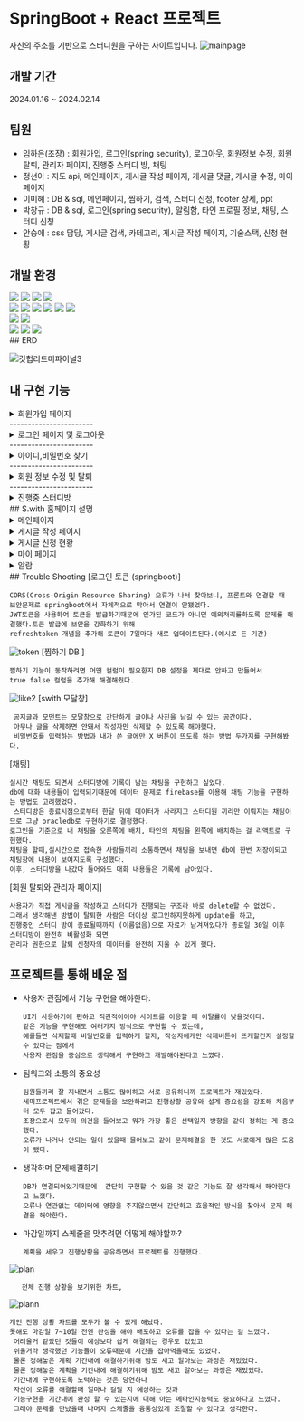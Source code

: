 # SpringBoot + React 프로젝트 
자신의 주소를 기반으로 스터디원을 구하는 사이트입니다.
![mainpage](https://github.com/user-attachments/assets/bc44c2ed-7885-4280-8963-df248a250149)
## 개발 기간
2024.01.16 ~ 2024.02.14
## 팀원
- 임하은(조장) : 회원가입, 로그인(spring security), 로그아웃, 회원정보 수정, 회원 탈퇴, 관리자 페이지, 진행중 스터디 방, 채팅 
- 정선아 : 지도 api, 메인페이지, 게시글 작성 페이지, 게시글 댓글, 게시글 수정, 마이페이지
- 이미혜 : DB & sql, 메인페이지, 찜하기, 검색, 스터디 신청, footer 상세, ppt
- 박창규 : DB & sql, 로그인(spring security), 알림함, 타인 프로필 정보, 채팅, 스터디 신청
- 안승애 : <frontend> css 담당, 게시글 검색, 카테고리, 게시글 작성 페이지, 기술스택, 신청 현황
## 개발 환경
<div>
 <img src="https://img.shields.io/badge/html5-E34F26?style=for-the-badge&logo=html5&logoColor=white"/> 
 <img src="https://img.shields.io/badge/css-1572B6?style=for-the-badge&logo=css3&logoColor=white"/>
 <img src="https://img.shields.io/badge/javascript-F7DF1E?style=for-the-badge&logo=javascript&logoColor=black"/>
 <img src="https://img.shields.io/badge/react-61DAFB?style=for-the-badge&logo=react&logoColor=black"/>
</div>
<div>
 <img src="https://img.shields.io/badge/java-007396?style=for-the-badge&logo=java&logoColor=white"/> 
 <img src="https://img.shields.io/badge/MyBatis-007396?style=for-the-badge&logo=MyBatis&logoColor=white"/>
 <img src="https://img.shields.io/badge/Maven-C71A36?style=for-the-badge&logo=apache&logoColor=black"/>
 <img src="https://img.shields.io/badge/spring-6DB33F?style=for-the-badge&logo=spring&logoColor=white"/>
 <img src="https://img.shields.io/badge/springboot-6DB33F?style=for-the-badge&logo=springboot&logoColor=white"/>
 <img src="https://img.shields.io/badge/springsecurity-6DB33F?style=for-the-badge&logo=springsecurity&logoColor=white"/>
</div>
 
<div>
 <img src="https://img.shields.io/badge/oracle-F80000?style=for-the-badge&logo=oracle&logoColor=white"> 
 <img src="https://img.shields.io/badge/Amazon AWS-232F3E?style=for-the-badge&logo=amazon aws&logoColor=white"> 
</div>
 <div>
 <img src="https://img.shields.io/badge/github-181717?style=for-the-badge&logo=github&logoColor=white"/>
<img src="https://img.shields.io/badge/Trello-0052CC?style=for-the-badge&logo=trello&logoColor=white">
<img src="https://img.shields.io/badge/Slack-4A154B?style=for-the-badge&logo=slack&logoColor=white">
</div>
## ERD

![깃헙리드미파이널3](https://github.com/user-attachments/assets/e080a52e-54c9-4b80-8873-94bda3d92b35)

## 내 구현 기능 
<details>
<summary>회원가입 페이지 </summary>
<div markdown="1">  
    
![signup](https://github.com/user-attachments/assets/9f2fc1ce-1a59-485d-bcff-4cd6e225adb5)
<details>
    <summary>1.이용약관 </summary>
    <div markdown = "1">
![terms](https://github.com/user-attachments/assets/eab10c0e-2685-4d61-9619-58296c1e903b)
        
    - 모두 동의해야만 가입할 수 있다.
    - 전체동의 버튼을 누르면 자동으로 모든 체크박스가 true로 바뀜.
</div>
</details>
 
<details>
  <summary>2.이메일 인증</summary>
    <div markdown="1">
        
![emailauth](https://github.com/user-attachments/assets/42874548-0494-4bfa-99dd-49ede520f484)
![auth](https://github.com/user-attachments/assets/50ed54be-49ab-46df-aec3-acdd4afdde8b)
![lockedbutton](https://github.com/user-attachments/assets/88c60aa4-f346-4526-9c08-0654b21722f1)
 
    인증 완료 후, 버튼이 잠김.
  
</div>
</details>
<details>
  <summary>3.비밀번호 조건 및 일치</summary>
<div markdown="1">

 ![password](https://github.com/user-attachments/assets/b3493ce9-9bdc-432c-a82d-5446b479c556)
![pass](https://github.com/user-attachments/assets/4be6fb16-8216-4658-9c78-5618441a9424)

</div>
</details>
<details>
  <summary>4.닉네임 중복 확인</summary>
<div markdown="1">

 ![nickname](https://github.com/user-attachments/assets/f2d4a25b-99ca-4af7-9c10-1e0afef1938f)
![nickname alarm](https://github.com/user-attachments/assets/870ca16e-3f2a-4c5b-94f5-8d3fb179884f)
</div>
</details>
<details>
  <summary>5.프로필 설정, 내 주소 찾기 api </summary>
<div markdown="1">

 ![address](https://github.com/user-attachments/assets/b58bebd8-caec-4190-8b46-4804aca257f1)
![add](https://github.com/user-attachments/assets/b4edf6a6-f0ca-46b0-9665-01d595134c78)
   
</div>
</details>
    
    
</div>
</details>
-----------------------
<details>
<summary>로그인 페이지 및 로그아웃</summary>
<div markdown="1">       

 ![loginPage](https://github.com/user-attachments/assets/225da279-ccb4-498e-8964-9895fb085f8e)
![loginvs](https://github.com/user-attachments/assets/0197f2ef-7986-44ea-bb90-550c897dc622)
     
    로그인 후, 자신의 주소 마커가 찍히고 스터디를 구하고있는 만남 장소가 뜬다. 
    카페 마크 클릭시 게시글로 이동.
</div>
</details>
-----------------------
<details>
<summary>아이디,비밀번호 찾기</summary>
<div markdown="1">       
![IDPassword](https://github.com/user-attachments/assets/ceec1ad7-034c-49fd-a4ae-55566b8bb699)
   
![passwordsearch](https://github.com/user-attachments/assets/7997c64c-e083-4382-a58b-e61905d82359)
    
    - 비밀번호는 이메일 인증 후, 비밀번호 재설정으로
    
</div>
</details>
-----------------------
<details>  
<summary>회원 정보 수정 및 탈퇴</summary> 
<div markdown ="1">
   
1.수정 
![profile](https://github.com/user-attachments/assets/49beb6bf-facb-4b4f-b756-e6827f386542)
![eedit](https://github.com/user-attachments/assets/cf302011-727c-4c75-b132-eef889e37aea)
![p](https://github.com/user-attachments/assets/ea92af2c-788c-4d3c-bc3f-874d22ce6d85)
2.탈퇴
    
![image](https://github.com/user-attachments/assets/c8976602-ce57-4b48-8943-d226f992f3d3)
</div>    
</details>
-----------------------
<details>
<summary>진행중 스터디방 </summary> 
<div markdown="1">

 ![myStudyRoom](https://github.com/user-attachments/assets/b8c248e3-cba6-4ee5-b027-5d172c6d0b90)
![SWITH MOMENT](https://github.com/user-attachments/assets/a0fa4622-10ef-4f6a-b790-e3c2e3f450b8)
<details>
    <summary> 1.스터디방 이름 수정  </summary>
 <div markdown ="1">
     
![editTitle](https://github.com/user-attachments/assets/49f8f670-69e9-43c3-90f1-835dced20c44)
    
       방장만 수정 가능하다.
</div>
</details>
<details>
    <summary> 2. 참여 프로필  </summary>
 <div markdown ="1">
    
    
![members](https://github.com/user-attachments/assets/f05a11c5-856d-4ca6-b1a4-721a34aebb1d)
     
      프로필 이미지를 누르면 프로필 정보를 볼 수 있다.
</div>
</details>
<details>
    <summary> 3.D-day </summary>
 <div markdown ="1">

  ![d-day](https://github.com/user-attachments/assets/2f2d271a-8d30-4d94-8149-705afd2ab5a9)
     스터디원을 구할 때, 공부 기간을 정하기 때문에 시작일을 기준으로 d-day를 보여준다.
</div>
</details>
<details>
    <summary> 4.Todo </summary>
 <div markdown ="1">
 
![calendar](https://github.com/user-attachments/assets/dedc72de-da51-4798-adc8-c909b8804937)
    
     달력을 눌러 todo 리스트를 보거나 추가할 수 있다.
![todolist](https://github.com/user-attachments/assets/2a2e7c4c-5175-496e-9f3a-46034a0019a9)
![writetodo](https://github.com/user-attachments/assets/e1d3adcf-65da-4f35-b887-ab210b2ff197)
    todo+ 버튼을 눌러 작성
</div>
</details>
<details>
    <summary> 5.공지글</summary>
 <div markdown ="1">
     
     공지글+ 버튼을 눌러 모달창이 뜨면 내용을 입력하고 비밀 번호를 설정하면 된다
     
  ![notice](https://github.com/user-attachments/assets/e11cef3d-fd28-4c07-bda8-b748eae9dcce)
       글 삭제는 비밀번호를 입력해 삭제한다.
</div>
</details>
<details>
    <summary> 6.채팅</summary>
 <div markdown ="1">

  ![chatting](https://github.com/user-attachments/assets/18238365-1e60-459a-83a2-99af850c1655)
    
    스터디방의 조원들이 실시간으로 채팅을 할 수 있다.
  </div>
</details>
<details>
    <summary>7. S.with moment</summary>
    <div markdown ="1">
 
![SWITH MOMENT](https://github.com/user-attachments/assets/4cbdefae-db4d-496c-abcf-b75d52b44d66)
![modalmoment](https://github.com/user-attachments/assets/190a4b3b-5e66-4c35-b3d8-1f8d49549206)
    
    모달창으로 사진과 제목을 추가
![deletemoment](https://github.com/user-attachments/assets/458e4c68-7131-4bb6-ae58-41f425eecb36)
    
    작성자만 삭제할 수 있다.
</div>
</details>
-----------------------
<details>
<summary>관리자 페이지 </summary>
<div markdown = "1">

 ![admin](https://github.com/user-attachments/assets/d158490a-e4f6-4e74-ad13-36c6b62196a7)
      
       관리자에게만 보이는 관리자페이지 버튼
1.유저 검색
![adminsearch](https://github.com/user-attachments/assets/fad8dd6d-1198-48b5-b626-c890447a984b)
    
    닉네임으로 유저의 게시글 목록,댓글,유저 정보를 볼 수 있다.
    
2.탈퇴 대기 유저 
    
    스터디방에서 탈퇴 유저는 다른 유저들에겐 (이름없음)으로 뜨고 탈퇴유저는 더이상 그 아이디로 로그인하지 못한다. (update)
     
![db](https://github.com/user-attachments/assets/5dc21496-31cc-4c19-88fd-3bd5df1cbbb3)
     
     탈퇴유저가 방장이거나 중요한 정보들이 스터디 진행 중 삭제되면 안되기 때문에,
     활동중인 스터디방이 존재하는 유저는 탈퇴대기 목록으로 들어가고
![waiting](https://github.com/user-attachments/assets/3b72584c-a846-4a11-acdc-10aea251b52d)
     
     활동 중인 스터디방이 없을때, 관리자가 승인해 데이터를 삭제함.(delete)
</div>    
</details>
   
</div>    
</details>
 ## S.with 홈페이지 설명
 <details>
     <summary>메인페이지</summary>
     <div markdown = "1">
         
![mainpage](https://github.com/user-attachments/assets/8bc1a744-26f8-4e0d-9b0a-d7d054d273fc)
    
    집 주소 마크가 뜨고 주변 카페 마크를 클릭하면 
    그곳의 스터디 구인 공고 글을 볼 수 있다.
    
![toggle](https://github.com/user-attachments/assets/4bd98b60-ba78-4c47-81a9-864dbdac3151)
![mogodb](https://github.com/user-attachments/assets/95eec2fd-2f76-4ad1-b808-57f0e5659d9a)
    
    자신이 배우고싶은 기능들을 위주로 검색 가능. (복수 검색 가능)
![area](https://github.com/user-attachments/assets/d9b3a9ec-5329-4ed1-84f5-94eb9d59d100)
   
    서울 지역을 기준으로 주변 스터디를 검색 가능
    
![searchtitle](https://github.com/user-attachments/assets/59862cb1-f774-4bc9-8dd5-d7cd7793ade3)
   
    내용이나 제목으로 검색 가능
![heart](https://github.com/user-attachments/assets/5c470d5c-3109-49d1-918d-1e1dcff3d74f)
    
    찜하기를 누르면 마이페이지의 '내가 찜한 스윗' 리스트에 들어간다.
</div>
 </details>
  <details>
     <summary>게시글 작성 페이지</summary>
     <div markdown = "1">
![post](https://github.com/user-attachments/assets/18b762da-5eca-463c-af10-39f7ebe82e7d)
![createposting](https://github.com/user-attachments/assets/6b01b0c5-2f51-47db-9960-b7339f8d4859)
    작성완료 버튼을 누르면 알람창이 뜨고 메인페이지로 이동
![comment](https://github.com/user-attachments/assets/b7481718-5c16-4408-afd1-3aa6dc9039cd)
    
    작성자에게만 게시글 삭제 버튼이 뜬다.
    
    댓글은 댓글 작성자만 삭제할 수 있다.
    
</div>
 </details>
 <details>
     <summary>게시글 신청 현황</summary>
     <div markdown = "1">
    
![join](https://github.com/user-attachments/assets/0f0b91f2-300a-4864-9329-22611e48aaab)
![join2](https://github.com/user-attachments/assets/9daa26a0-cfc9-453f-b8c4-72a3cd241bdc)
    
    신청자는 신청취소를 할 수 있고,
    작성자는 유저의 프로필을 보고 신청자를 받아줄 지, 말지 선택할 수 있다.
![join3](https://github.com/user-attachments/assets/3c53f76c-6cdb-43fb-8057-f5c3031250b9)
   
    모집인원이 채워지면 자동으로 '모집완료'가 되고, 
    
    게시글이 설정한 시작 날에 자동으로 스터디 방이 생성된다.
 </details>
 
  <details>
     <summary>마이 페이지</summary>
     <div markdown = "1">
         
![mypage](https://github.com/user-attachments/assets/bca09e26-91e5-4c05-a49d-a9d9ef97fdab)
    
    목록을 누르면 자신의 스터디방이나 게시글 페이지로 이동
</div>
 </details>
  <details>
     <summary>알람</summary>
     <div markdown = "1">
    
![alarm](https://github.com/user-attachments/assets/8bd83ea9-9e19-460e-b368-587e67277178)
    
    헤더의 알람버튼을 누르면 자신이 지원한 스터디에 참가되었는지, 거절되었는지 알람 메세지가 뜬다.
   
    스터디 마감일, 시작일 등 메세지를 확인할 수 있다.
</div>
 </details>
## Trouble Shooting 
[로그인 토큰 (springboot)]
    
    CORS(Cross-Origin Resource Sharing) 오류가 나서 찾아보니, 프론트와 연결할 때 보안문제로 springboot에서 자체적으로 막아서 연결이 안됐었다.
    JWT토큰을 사용하여 토큰을 발급하기때문에 인가된 코드가 아니면 예외처리를하도록 문제를 해결했다.토큰 발급에 보안을 강화하기 위해 
    refreshtoken 개념을 추가해 토큰이 7일마다 새로 업데이트된다.(예시로 든 기간)
    
   ![token](https://github.com/user-attachments/assets/1713a3aa-9bba-40fc-beb3-b346730618bf)
[찜하기 DB ]
    
    찜하기 기능이 동작하려면 어떤 컬럼이 필요한지 DB 설정을 제대로 안하고 만들어서 
    true false 컬럼을 추가해 해결해줬다.
 
 ![like2](https://github.com/user-attachments/assets/872c42ef-1c22-465c-8044-3839a4cfa7a6)
[swith 모달창]
     
     공지글과 모먼트는 모달창으로 간단하게 글이나 사진을 남길 수 있는 공간이다.
     아무나 글을 삭제하면 안돼서 작성자만 삭제할 수 있도록 해야했다.
     비밀번호를 입력하는 방법과 내가 쓴 글에만 X 버튼이 뜨도록 하는 방법 두가지를 구현해봤다.
 
</p>
[채팅]
    
    실시간 채팅도 되면서 스터디방에 기록이 남는 채팅을 구현하고 싶었다.  
    db에 대화 내용들이 입력되기때문에 데이터 문제로 firebase를 이용해 채팅 기능을 구현하는 방법도 고려했었다. 
     스터디방은 종료시점으로부터 한달 뒤에 데이터가 사라지고 스터디원 끼리만 이뤄지는 채팅이므로 그냥 oracledb로 구현하기로 결정했다.
    로그인을 기준으로 내 채팅을 오른쪽에 배치, 타인의 채팅을 왼쪽에 배치하는 걸 리액트로 구현했다.
    채팅을 할때,실시간으로 접속한 사람들끼리 소통하면서 채팅을 보내면 db에 한번 저장이되고 채팅창에 내용이 보여지도록 구성했다.
    이후, 스터디방을 나갔다 들어와도 대화 내용들은 기록에 남아있다.
   
[회원 탈퇴와 관리자 페이지]
    
    사용자가 직접 게시글을 작성하고 스터디가 진행되는 구조라 바로 delete할 수 없었다.
    그래서 생각해낸 방법이 탈퇴한 사람은 더이상 로그인하지못하게 update를 하고,
    진행중인 스터디 방이 종료될때까지 (이름없음)으로 자료가 남겨져있다가 종료일 30일 이후 스터디방이 완전히 비활성화 되면
    관리자 권한으로 탈퇴 신청자의 데이터를 완전히 지울 수 있게 했다.
## 프로젝트를 통해 배운 점

- 사용자 관점에서 기능 구현을 해야한다.

      UI가 사용하기에 편하고 직관적이어야 사이트를 이용할 때 이탈률이 낮을것이다.
      같은 기능을 구현해도 여러가지 방식으로 구현할 수 있는데,
      예를들면 삭제할때 비밀번호를 입력하게 할지, 작성자에게만 삭제버튼이 뜨게할건지 설정할 수 있다는 점에서
      사용자 관점을 중심으로 생각해서 구현하고 개발해야된다고 느꼈다.
  
- 팀워크와 소통의 중요성

      팀원들끼리 잘 지내면서 소통도 많이하고 서로 공유하니까 프로젝트가 재밌었다.
      세미프로젝트에서 겪은 문제들을 보완하려고 진행상황 공유와 설계 중요성을 강조해 처음부터 모두 잡고 들어갔다. 
      조장으로서 모두의 의견을 들어보고 뭐가 가장 좋은 선택일지 방향을 같이 정하는 게 중요했다.  
      오류가 나거나 안되는 일이 있을때 물어보고 같이 문제해결을 한 것도 서로에게 많은 도움이 됐다.
 
- 생각하며 문제해결하기

      DB가 연결되어있기때문에  간단히 구현할 수 있을 것 같은 기능도 잘 생각해서 해야한다고 느꼈다.
      오류나 연관없는 데이터에 영향을 주지않으면서 간단하고 효율적인 방식을 찾아서 문제 해결을 해야한다.

- 마감일까지 스케줄을 맞추려면 어떻게 해야할까?

      계획을 세우고 진행상황을 공유하면서 프로젝트를 진행했다. 
![plan](https://github.com/user-attachments/assets/e5bce124-7af4-4c69-a572-e91df6523918)
    
       전체 진행 상황을 보기위한 차트,
![plann](https://github.com/user-attachments/assets/100b0d64-a8a7-4670-9cc4-0ebdd42195db)
    
    개인 진행 상황 차트를 모두가 볼 수 있게 해놨다.
    못해도 마감일 7~10일 전엔 완성을 해야 배포하고 오류를 잡을 수 있다는 걸 느꼈다.
     어려울거 같았던 것들이 예상보다 쉽게 해결되는 경우도 있었고 
     쉬울거라 생각했던 기능들이 오류때문에 시간을 잡아먹을때도 있었다. 
     물론 정해놓은 계획 기간내에 해결하기위해 밤도 새고 알아보는 과정은 재밌었다. 
     물론 정해놓은 계획을 기간내에 해결하기위해 밤도 새고 알아보는 과정은 재밌었다. 
     기간내에 구현하도록 노력하는 것은 당연하나 
     자신이 오류를 해결할때 얼마나 걸릴 지 예상하는 것과 
     기능구현을 기간내에 완성 할 수 있는지에 대해 아는 메타인지능력도 중요하다고 느꼈다.
     그래야 문제를 만났을때 나머지 스케줄을 융통성있게 조절할 수 있다고 생각한다.
